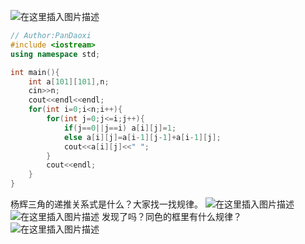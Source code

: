 ![在这里插入图片描述](https://pic.2ge.org/cdn/?url=https://img-blog.csdnimg.cn/c47fd34713504558a46f0f096a5e7263.png?x-oss-process=image/watermark,type_ZHJvaWRzYW5zZmFsbGJhY2s,shadow_50,text_Q1NETiBA5r2Y6YGT54a5,size_20,color_FFFFFF,t_70,g_se,x_16)

```cpp
// Author:PanDaoxi
#include <iostream>
using namespace std;

int main(){
	int a[101][101],n;
	cin>>n;
	cout<<endl<<endl;
	for(int i=0;i<n;i++){
		for(int j=0;j<=i;j++){
			if(j==0||j==i) a[i][j]=1;
			else a[i][j]=a[i-1][j-1]+a[i-1][j];
			cout<<a[i][j]<<" ";
		}
		cout<<endl;
	}
} 
```
杨辉三角的递推关系式是什么？大家找一找规律。
![在这里插入图片描述](https://pic.2ge.org/cdn/?url=https://img-blog.csdnimg.cn/a1f7bb6009aa4ada8c367c45416137e3.png?x-oss-process=image/watermark,type_ZHJvaWRzYW5zZmFsbGJhY2s,shadow_50,text_Q1NETiBA5r2Y6YGT54a5,size_12,color_FFFFFF,t_70,g_se,x_16)
![在这里插入图片描述](https://pic.2ge.org/cdn/?url=https://img-blog.csdnimg.cn/fa96907481944fb4869d3e5803d5b555.png?x-oss-process=image/watermark,type_ZHJvaWRzYW5zZmFsbGJhY2s,shadow_50,text_Q1NETiBA5r2Y6YGT54a5,size_20,color_FFFFFF,t_70,g_se,x_16)
发现了吗？同色的框里有什么规律？
![在这里插入图片描述](https://pic.2ge.org/cdn/?url=https://img-blog.csdnimg.cn/f3d7a2fb6bc641f2b94abe396ab670fc.png?x-oss-process=image/watermark,type_ZHJvaWRzYW5zZmFsbGJhY2s,shadow_50,text_Q1NETiBA5r2Y6YGT54a5,size_20,color_FFFFFF,t_70,g_se,x_16)

